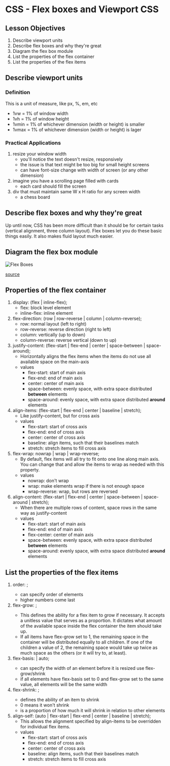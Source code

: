 # CSS - Flex boxes and Viewport CSS

## Lesson Objectives

1. Describe viewport units
1. Describe flex boxes and why they're great
1. Diagram the flex box module
1. List the properties of the flex container
1. List the properties of the flex items

## Describe viewport units

### Definition

This is a unit of measure, like px, %, em, etc
- 1vw = 1% of window width
- 1vh = 1% of window height
- 1vmin = 1% of whichever dimension (width or height) is smaller
- 1vmax = 1% of whichever dimension (width or height) is lager

### Practical Applications

1. resize your window width
	- you'll notice the text doesn't resize, responsively
	- the issue is that text might be too big for small height screens
	- can have font-size change with width of screen (or any other dimension)
1. imagine you have a scrolling page filled with cards
	- each card should fill the screen
1. div that must maintain same W x H ratio for any screen width
	- a chess board

## Describe flex boxes and why they're great

Up until now, CSS has been more difficult than it should be for certain tasks (vertical alignment, three column layout).  Flex boxes let you do these basic things easily.  It also makes fluid layout much easier.

## Diagram the flex box module

![Flex Boxes](https://css-tricks.com/wp-content/uploads/2011/08/flexbox.png)

[source](https://css-tricks.com/snippets/css/a-guide-to-flexbox/)

## Properties of the flex container
1. display: (flex | inline-flex);
	- flex: block level element
	- inline-flex: inline element
1. flex-direction: (row | row-reverse | column | column-reverse);
	- row: normal layout (left to right)
	- row-reverse: reverse direction (right to left)
	- column: vertically (up to down)
	- column-reverse: reverse vertical (down to up)
1. justify-content: (flex-start | flex-end | center | space-between | space-around);
	- Horizontally aligns the flex items when the items do not use all available space on the main-axis
	- values
		- flex-start: start of main axis
		- flex-end: end of main axis
		- center: center of main axis
		- space-between: evenly space, with extra space distributed **between** elements
		- space-around: evenly space, with extra space distributed **around** elements
1. align-items: (flex-start | flex-end | center | baseline | stretch);
	- Like justify-content, but for cross axis
	- values
		- flex-start: start of cross axis
		- flex-end: end of cross axis
		- center: center of cross axis
		- baseline: align items, such that their baselines match
		- stretch: stretch items to fill cross axis
1. flex-wrap: nowrap | wrap | wrap-reverse;
	- By default, flex items will all try to fit onto one line along main axis. You can change that and allow the items to wrap as needed with this property.
	- values
		- nowrap: don't wrap
		- wrap: make elements wrap if there is not enough space
		- wrap-reverse: wrap, but rows are reversed
1. align-content: (flex-start | flex-end | center | space-between | space-around | stretch);
	- When there are multiple rows of content, space rows in the same way as justify-content
	- values
		- flex-start: start of main axis
		- flex-end: end of main axis
		- flex-center: center of main axis
		- space-between: evenly space, with extra space distributed **between** elements
		- space-around: evenly space, with extra space distributed **around** elements

## List the properties of the flex items
1. order: <integer>;
	- can specify order of elements
	- higher numbers come last
1. flex-grow: <number>;
	- This defines the ability for a flex item to grow if necessary. It accepts a unitless value that serves as a proportion. It dictates what amount of the available space inside the flex container the item should take up.
	- If all items have flex-grow set to 1, the remaining space in the container will be distributed equally to all children. If one of the children a value of 2, the remaining space would take up twice as much space as the others (or it will try to, at least).
1. flex-basis: <length> | auto;
	- can specify the width of an element before it is resized use flex-grow/shrink
	- if all elements have flex-basis set to 0 and flex-grow set to the same value, all elements will be the same width
1. flex-shrink: <number>;
	- defines the ability of an item to shrink
	- 0 means it won't shrink
	- is a proportion of how much it will shrink in relation to other elements
1. align-self: (auto | flex-start | flex-end | center | baseline | stretch);
	- This allows the alignment specified by align-items to be overridden for individual flex items.
	- values
		- flex-start: start of cross axis
		- flex-end: end of cross axis
		- center: center of cross axis
		- baseline: align items, such that their baselines match
		- stretch: stretch items to fill cross axis

